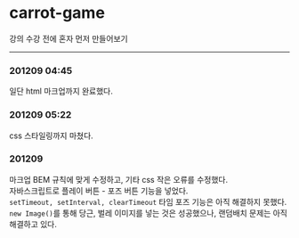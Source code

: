 # carrot-game

강의 수강 전에 혼자 먼저 만들어보기

---

### 201209 04:45

일단 html 마크업까지 완료했다.

### 201209 05:22

css 스타일링까지 마쳤다.

### 201209

마크업 BEM 규칙에 맞게 수정하고, 기타 css 작은 오류를 수정했다.  
자바스크립트로 플레이 버튼 - 포즈 버튼 기능을 넣었다.  
`setTimeout, setInterval, clearTimeout` 타임 포즈 기능은 아직 해결하지 못했다.  
`new Image()`를 통해 당근, 벌레 이미지를 넣는 것은 성공했으나, 랜덤배치 문제는 아직 해결하고 있다.
